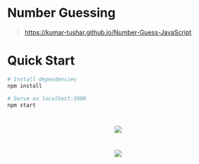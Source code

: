 # Number Guessing

> https://kumar-tushar.github.io/Number-Guess-JavaScript

# Quick Start
``` bash
# Install dependencies
npm install

# Serve on localhost:3000
npm start
```
#

<div align="center">
<img src="./Screenshot (218).png"  />
</div>

#

<div align="center">
<img src="./Screenshot (219).png"  />
</div>

